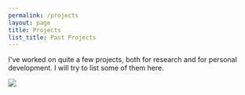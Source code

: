 ```yaml
---
permalink: /projects
layout: page
title: Projects
list_title: Past Projects
---
```


I've worked on quite a few projects, both for research and for personal development. I will try to list some of them here.

![](https://www.jorgesanz.net/assets/imgs/me/jsanz_small4.png)

